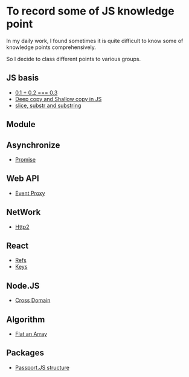 # To record some of JS knowledge point

In my daily work, I found sometimes it is quite difficult to know some of knowledge points comprehensively.

So I decide to class different points to various groups.

## JS basis

* [0.1 + 0.2 === 0.3](/ja_basis/epsilon.md)
* [Deep copy and Shallow copy in JS](/ja_basis/object_copy.md)
* [slice, substr and substring](/ja_basis/string_process.md)

## Module

## Asynchronize

* [Promise](/asynchronize/promise.md)

## Web API

* [Event Proxy](/web_api/events_proxy.md)

## NetWork

* [Http2](/network/http2.md)


## React

* [Refs](/react/refs.md)
* [Keys](/react/keys.md)

## Node.JS

* [Cross Domain](/nodejs/cross_domain.md)

## Algorithm

* [Flat an Array](/algorithm/flat_array.md)

## Packages

* [Passport.JS structure](/packages/passport.md)


